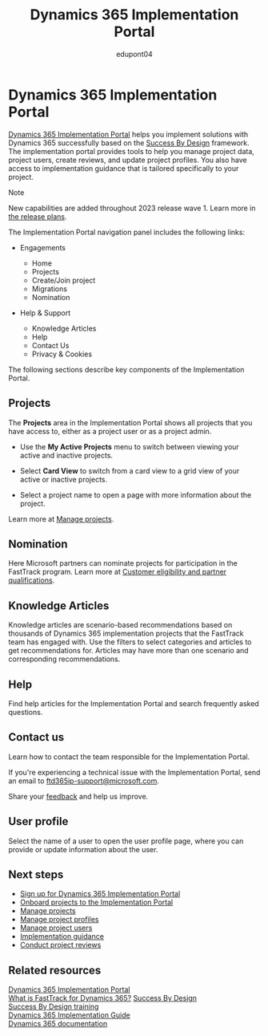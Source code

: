 ﻿---
title: Dynamics 365 Implementation Portal
description: Learn about the implementation portal and how it can help you implement solutions that include Dynamics 365.
ms.date: 03/27/2023
ms.topic: conceptual
author: edupont04
ms.author: edupont
ms.reviewer: edupont
ms.custom: bap-template
---

# Dynamics 365 Implementation Portal

[Dynamics 365 Implementation Portal](https://aka.ms/D365ImplementationPortal) helps you implement solutions with Dynamics 365 successfully based on the [Success By Design](../implementation-guide/success-by-design.md) framework. The implementation portal provides tools to help you manage project data, project users, create reviews, and update project profiles. You also have access to implementation guidance that is tailored specifically to your project.  

> [!NOTE]
> New capabilities are added throughout 2023 release wave 1. Learn more in [the release plans](/dynamics365/release-plan/2023wave1/fasttrack-implementation-portal).

The Implementation Portal navigation panel includes the following links:

* Engagements

  * Home
  * Projects
  * Create/Join project
  * Migrations
  * Nomination

* Help & Support

  * Knowledge Articles
  * Help
  * Contact Us
  * Privacy & Cookies

The following sections describe key components of the Implementation Portal.

## Projects

The **Projects** area in the Implementation Portal shows all projects that you have access to, either as a project user or as a project admin.

* Use the **My Active Projects** menu to switch between viewing your active and inactive projects.

* Select **Card View** to switch from a card view to a grid view of your active or inactive projects.

* Select a project name to open a page with more information about the project.

Learn more at [Manage projects](manage-projects.md).

## Nomination

Here Microsoft partners can nominate projects for participation in the FastTrack program. Learn more at [Customer eligibility and partner qualifications](../fasttrack/eligibility.md).

## Knowledge Articles

Knowledge articles are scenario-based recommendations based on thousands of Dynamics 365 implementation projects that the FastTrack team has engaged with. Use the filters to select categories and articles to get recommendations for. Articles may have more than one scenario and corresponding recommendations.  

## Help

Find help articles for the Implementation Portal and search frequently asked questions.

## Contact us

Learn how to contact the team responsible for the Implementation Portal.

If you're experiencing a technical issue with the Implementation Portal, send an email to [ftd365ip-support@microsoft.com](mailto:ftd365ip-support@microsoft.com?subject=Message%20from%20FastTrack%20implementation%20portal).

Share your [feedback](https://forms.office.com/Pages/ResponsePage.aspx?id=v4j5cvGGr0GRqy180BHbR_Ewbgf8ymFCg_C2Y4qT3fdUNzhPQjFXV1M3Q0xXTU05SjVZTDMxR1o1Ni4u&origin=Invitation&channel=0) and help us improve.

## User profile

Select the name of a user to open the user profile page, where you can provide or update information about the user.

## Next steps

* [Sign up for Dynamics 365 Implementation Portal](sign-up.md)
* [Onboard projects to the Implementation Portal](onboard-project.md)
* [Manage projects](manage-projects.md)
* [Manage project profiles](manage-projects.md#project-profile)
* [Manage project users](manage-projects.md#project-users)  
* [Implementation guidance](manage-projects.md#implementation-guidance)
* [Conduct project reviews](conduct-project-reviews.md)  

## Related resources

[Dynamics 365 Implementation Portal](overview.md)  
[What is FastTrack for Dynamics 365?](../fasttrack/overview.md)
[Success By Design](../implementation-guide/success-by-design.md)  
[Success By Design training](/training/paths/use-success-design/)  
[Dynamics 365 Implementation Guide](https://www.d365implementationguide.com/books/asvr/#p=i)  
[Dynamics 365 documentation](/dynamics365/index)  
